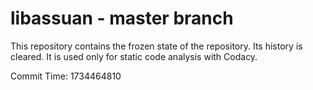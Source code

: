 # libassuan - master branch

This repository contains the frozen state of the repository.
Its history is cleared. It is used only for static code
analysis with Codacy.

Commit Time: 1734464810